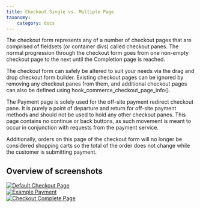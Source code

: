 ```yaml
---
title: Checkout Single vs. Multiple Page
taxonomy:
    category: docs
---
```


<div class="docs-enhanced">
<p>The checkout form represents any of a number of checkout pages that are comprised of fieldsets (or container divs) called checkout panes. The normal progression through the checkout form goes from one non-empty checkout page to the next until the Completion page is reached.</p>
<p>The checkout form can safely be altered to suit your needs via the drag and drop checkout form builder. Existing checkout pages can be ignored by removing any checkout panes from them, and additional checkout pages can also be defined using hook_commerce_checkout_page_info().</p>
<p>The Payment page is solely used for the off-site payment redirect checkout pane. It is purely a point of departure and return for off-site payment methods and should not be used to hold any other checkout panes. This page contains no continue or back buttons, as such movement is meant to occur in conjunction with requests from the payment service.</p>
<p>Additionally, orders on this page of the checkout form will no longer be considered shopping carts so the total of the order does not change while the customer is submitting payment.</p>
<h2>Overview of screenshots</h2>
<div class="screenshot ">
    <a href="/sites/default/files/docs/Checkout-Pages-1.png">
        <img src="/sites/default/files/docs/Checkout-Pages-1.png" alt="Default Checkout Page" />
    </a>
</div>

<div class="screenshot ">
    <a href="/sites/default/files/docs/Checkout-Pages-2.png">
        <img src="/sites/default/files/docs/Checkout-Pages-2.png" alt="Example Payment" />
    </a>
</div>

<div class="screenshot ">
    <a href="/sites/default/files/docs/Checkout-Pages-2.png">
        <img src="/sites/default/files/docs/Checkout-Pages-3.png" alt="Checkout Complete Page" />
    </a>
</div>
</div>